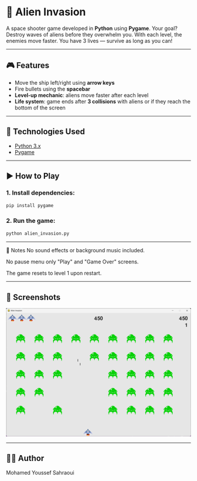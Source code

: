 # 👾 Alien Invasion

A space shooter game developed in **Python** using **Pygame**. Your goal? Destroy waves of aliens before they overwhelm you. With each level, the enemies move faster. You have 3 lives — survive as long as you can!

---

## 🎮 Features

- Move the ship left/right using **arrow keys**
- Fire bullets using the **spacebar**
- **Level-up mechanic**: aliens move faster after each level
- **Life system**: game ends after **3 collisions** with aliens or if they reach the bottom of the screen

---

## 🧱 Technologies Used

- [Python 3.x](https://www.python.org/)
- [Pygame](https://www.pygame.org/)

---

## ▶️ How to Play

### 1. Install dependencies:
```bash
pip install pygame
```

### 2. Run the game:
```bash
python alien_invasion.py
```

---

📌 Notes
No sound effects or background music included.

No pause menu only "Play" and "Game Over" screens.

The game resets to level 1 upon restart.

---

## 📸 Screenshots
![Gameplay Screenshot](https://github.com/YoussefSahraoui/Alien-Invasion/blob/main/images/Screenshots/Screenshot2.png)

---

## 🧑‍💻 Author
Mohamed Youssef Sahraoui
